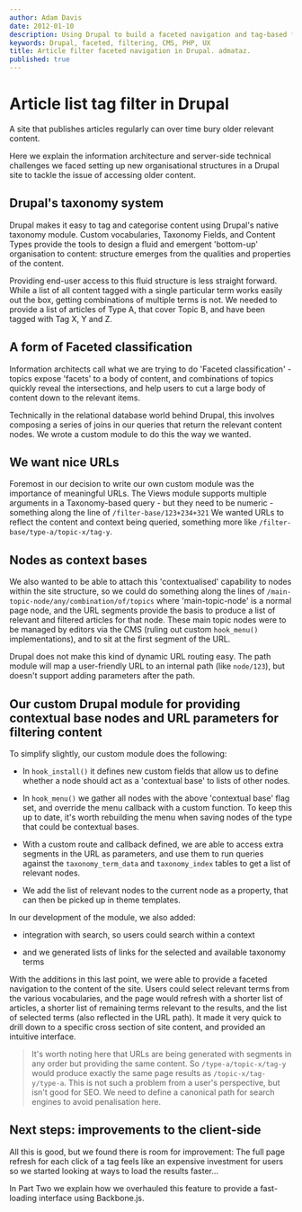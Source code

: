 ```yaml
---
author: Adam Davis
date: 2012-01-10
description: Using Drupal to build a faceted navigation and tag-based filtering. 
keywords: Drupal, faceted, filtering, CMS, PHP, UX
title: Article filter faceted navigation in Drupal. admataz.
published: true
---
```




Article list tag filter in Drupal
=================================

A site that publishes articles regularly can over time bury older relevant content. 

Here we explain the information architecture and server-side technical challenges we faced setting up new organisational structures in a Drupal site to tackle the issue of accessing older content. 

## Drupal's taxonomy system
Drupal makes it easy to tag and categorise content using Drupal's native taxonomy module. Custom vocabularies, Taxonomy Fields, and Content Types provide the tools to design a fluid and emergent 'bottom-up' organisation to content: structure emerges from the qualities and properties of the content. 

Providing end-user access to this fluid structure is less straight forward. While a list of all content tagged with a single particular term works easily out the box, getting combinations of multiple terms is not. We needed to provide a list of articles of Type A, that cover Topic B, and have been tagged with Tag X, Y and Z. 

## A form of Faceted classification
Information architects call what we are trying to do 'Faceted classification' - topics expose 'facets' to a body of content, and combinations of topics quickly reveal the intersections, and help users to cut a large body of content down to the relevant items.  

Technically in the relational database world behind Drupal, this involves composing a series of joins in our queries that return the relevant content nodes. We wrote a custom module to do this the way we wanted.

## We want nice URLs
Foremost in our decision to write our own custom module was the importance of meaningful URLs. The Views module supports multiple arguments in a Taxonomy-based query - but they need to be numeric  - something along the line of `/filter-base/123+234+321` We wanted URLs to reflect the content and context being queried, something more like `/filter-base/type-a/topic-x/tag-y`.

## Nodes as context bases
We also wanted to be able to attach this 'contextualised' capability to nodes within the site structure, so we could do something along the lines of `/main-topic-node/any/combination/of/topics` where 'main-topic-node' is a normal page node, and the URL segments provide the basis to produce a list of relevant and filtered articles for that node. These main topic nodes were to be managed by editors via the CMS (ruling out custom `hook_menu()` implementations), and to sit at the first segment of the URL.  

Drupal does not make this kind of dynamic URL routing easy. The path module will map a user-friendly URL to an internal path (like `node/123`), but doesn't support adding parameters after the path. 

## Our custom Drupal module for providing contextual base nodes and URL parameters for filtering content
To simplify slightly, our custom module does the following: 

-  In `hook_install()` it defines new custom fields that allow us to define whether a node should act as a 'contextual base' to lists of other nodes. 

-  In `hook_menu()` we gather all nodes with the above 'contextual base' flag set, and override the menu callback with a custom function. To keep this up to date, it's worth rebuilding the menu when saving nodes of the type that could be contextual bases. 

-  With a custom route and callback defined, we are able to access extra segments in the URL as parameters, and use them to run queries against the `taxonomy_term_data` and `taxonomy_index` tables to get a list of relevant nodes. 

-  We add the list of relevant nodes to the current node as a property, that can then be picked up in theme templates. 


In our development of the module, we also added: 

-   integration with search, so users could search within a context 

-  and we generated lists of links for the selected and  available taxonomy terms 


With the additions in this last point, we were able to provide a faceted navigation to the content of the site. Users could select relevant terms from the various vocabularies, and the page would refresh with a shorter list of articles, a shorter list of remaining terms relevant to the results, and the list of selected terms (also reflected in the URL path). It made it very quick to drill down to a specific cross section of site content, and provided an intuitive interface. 

> It's worth noting here that URLs are being generated with segments in any order but providing the same content. So `/type-a/topic-x/tag-y` would produce exactly the same page results as `/topic-x/tag-y/type-a`. This is not such a problem from a user's perspective, but isn't good for SEO. We need to define a canonical path for search engines to avoid penalisation here. 

## Next steps: improvements to the client-side 
All this is good, but we found there is room for improvement:  The full page refresh for each click of a tag feels like an expensive investment for users so we started looking at ways to load the results faster...

In Part Two we explain how we overhauled this feature to provide a fast-loading interface using Backbone.js.  



